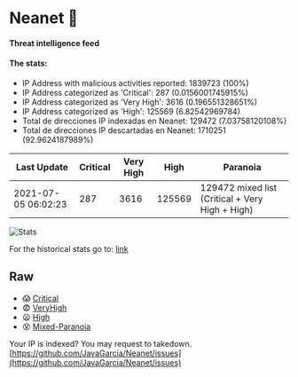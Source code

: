 # Neanet :hocho:
#### Threat intelligence feed
#### The stats:

- IP Address with malicious activities reported: 1839723 (100%)
- IP Address categorized as 'Critical':  287 (0.0156001745915%)
- IP Address categorized as 'Very High':  3616 (0.196551328651%)
- IP Address categorized as 'High':  125569 (6.82542969784)
- Total de direcciones IP indexadas en Neanet:  129472 (7.03758120108%)
- Total de direcciones IP descartadas en Neanet:  1710251 (92.9624187989%)

| Last Update | Critical | Very High | High | Paranoia |
| --- | --- | --- | --- | --- |
| 2021-07-05 06:02:23 | 287 | 3616 | 125569 | 129472 mixed list (Critical + Very High + High)|

![Stats](https://docs.google.com/spreadsheets/d/e/2PACX-1vSnaNMIXVabIpDJjufMlzH7poXnshF3mgd8Is1g9ytUEzVsP5my4Trn8f-xkoLLQ38xpL3HtmUexLo6/pubchart?oid=501124687&format=image)

For the historical stats go to: [link](/stats.csv)
## Raw
- :scream: [Critical](https://raw.githubusercontent.com/JavaGarcia/Neanet/master/blacklists/neanet_critical.txt)
- :fearful: [VeryHigh](https://raw.githubusercontent.com/JavaGarcia/Neanet/master/blacklists/neanet_veryHigh.txtt)
- :frowning: [High](https://raw.githubusercontent.com/JavaGarcia/Neanet/master/blacklists/neanet_high.txt)
- :dizzy_face: [Mixed-Paranoia](https://raw.githubusercontent.com/JavaGarcia/Neanet/master/blacklists/neanet_all.txt)


Your IP is indexed? You may request to takedown. [https://github.com/JavaGarcia/Neanet/issues](https://github.com/JavaGarcia/Neanet/issues)





































































































































































































































































































































































































































































































































































































































































































































































































































































































































































































































































































































































































































































































































































































































































































































































































































































































































































































































































































































































































































































































































































































































































































































































































































































































































































































































































































































































































































































































































































































































































































































































































































































































































































































































































































































































































































































































































































































































































































































































































































































































































































































































































































































































































































































































































































































































































































































































































































































































































































































































































































































































































































































































































































































































































































































































































































































































































































































































































































































































































































































































































































































































































































































































































































































































































































































































































































































































































































































































































































































































































































































































































































































































































































































































































































































































































